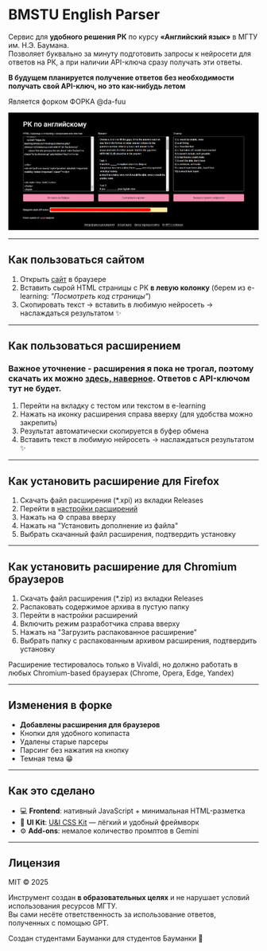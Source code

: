 # BMSTU English Parser

Сервис для **удобного решения РК** по курсу **«Английский язык»** в МГТУ им. Н.Э. Баумана.  
Позволяет буквально за минуту подготовить запросы к нейросети для ответов на РК, а при наличии API-ключа сразу получать эти ответы.

**В будущем планируется получение ответов без необходимости получать свой API-ключ, но это как-нибудь летом**

Является форком ФОРКА @da-fuu 

![интерфейс сайта](./example.png)

---

## Как пользоваться сайтом

1. Открыть [сайт](https://ramz1ks.github.io/bmstu-english/) в браузере
2. Вставить сырой HTML страницы с РК **в левую колонку** (берем из e-learning: _"Посмотреть код страницы"_)
3. Скопировать текст → вставить в любимую нейросеть → наслаждаться результатом ✨

---

## Как пользоваться расширением
### Важное уточнение - расширения я пока не трогал, поэтому скачать их можно [здесь, наверное](https://github.com/da-fuu/bmstu-english). Ответов с API-ключом тут не будет.
1. Перейти на вкладку с тестом или текстом в e-learning
2. Нажать на иконку расширения справа вверху (для удобства можно закрепить)
3. Результат автоматически скопируется в буфер обмена
4. Вставить текст в любимую нейросеть → наслаждаться результатом ✨

---

## Как установить расширение для Firefox

1. Скачать файл расширения (*.xpi) из вкладки Releases
2. Перейти в [настройки расширений](about:addons)
3. Нажать на ⚙️ справа вверху
4. Нажать на "Установить дополнение из файла"
5. Выбрать скачанный файл расширения, подтвердить установку

---

## Как установить расширение для Chromium браузеров

1. Скачать файл расширения (*.zip) из вкладки Releases
2. Распаковать содержимое архива в пустую папку
3. Перейти в настройки расширений
4. Включить режим разработчика справа вверху
5. Нажать на "Загрузить распакованное расширение"
6. Выбрать папку с распакованным архивом расширения, подтвердить установку

Расширение тестировалось только в Vivaldi, но должно работать в любых Chromium-based браузерах (Chrome, Opera, Edge, Yandex) 

---

## Изменения в форке

- **Добавлены расширения для браузеров**
- Кнопки для удобного копипаста
- Удалены старые парсеры
- Парсинг без нажатия на кнопку
- Темная тема 😁

---

## Как это сделано

- 💻 **Frontend**: нативный JavaScript + минимальная HTML-разметка  
- 🎨 **UI Kit**: [U&I CSS Kit](https://u-and-i.netlify.app) — лёгкий и удобный фреймворк
- ⚙️ **Add-ons**: немалое количество промптов в Gemini
---

## Лицензия

MIT © 2025

Инструмент создан **в образовательных целях** и не нарушает условий использования ресурсов МГТУ.  
Вы сами несёте ответственность за использование ответов, полученных с помощью GPT.

Создан студентами Бауманки для студентов Бауманки 🤝
